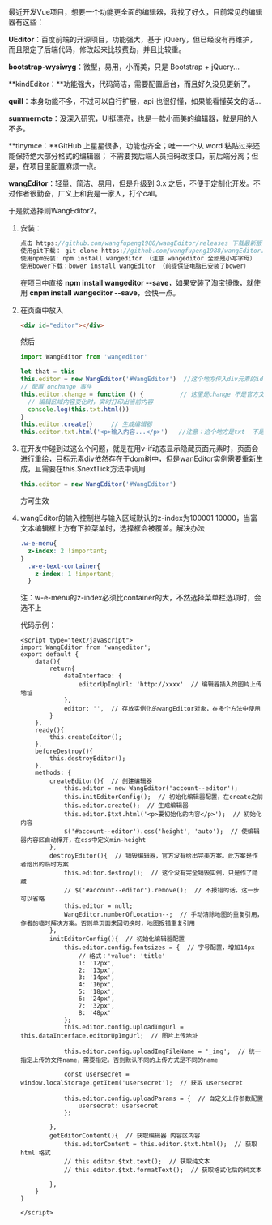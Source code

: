 最近开发Vue项目，想要一个功能更全面的编辑器，我找了好久，目前常见的编辑器有这些：

**UEditor**：百度前端的开源项目，功能强大，基于 jQuery，但已经没有再维护，而且限定了后端代码，修改起来比较费劲，并且比较重。

**bootstrap-wysiwyg**：微型，易用，小而美，只是 Bootstrap + jQuery...

**kindEditor：**功能强大，代码简洁，需要配置后台，而且好久没见更新了。

**quill**：本身功能不多，不过可以自行扩展，api 也很好懂，如果能看懂英文的话...

**summernote**：没深入研究，UI挺漂亮，也是一款小而美的编辑器，就是用的人不多。

 **tinymce：**GitHub 上星星很多，功能也齐全；唯一一个从 word 粘贴过来还能保持绝大部分格式的编辑器； 不需要找后端人员扫码改接口，前后端分离；但是，在项目里配置麻烦一点。

**wangEditor**：轻量、简洁、易用，但是升级到 3.x 之后，不便于定制化开发。不过作者很勤奋，广义上和我是一家人，打个call。

于是就选择则WangEditor2。

1. 安装：

   ```js
   点击 https://github.com/wangfupeng1988/wangEditor/releases 下载最新版
   使用git下载： git clone https://github.com/wangfupeng1988/wangEditor.git
   使用npm安装: npm install wangeditor （注意 wangeditor 全部是小写字母）
   使用bower下载：bower install wangEditor （前提保证电脑已安装了bower）
   ```

   在项目中直接 **npm install wangeditor --save**，如果安装了淘宝镜像，就使用 **cnpm install wangeditor --save**，会快一点。

2. 在页面中放入

   ```html
   <div id="editor"></div>
   ```

   然后

   ```js
   import WangEditor from 'wangeditor'
   ```

   ```js
   let that = this
   this.editor = new WangEditor('#WangEditor')  //这个地方传入div元素的id 需要加#号
   // 配置 onchange 事件
   this.editor.change = function () {          // 这里是change 不是官方文档中的 onchange
     // 编辑区域内容变化时，实时打印出当前内容
     console.log(this.txt.html())
   }
   this.editor.create()     // 生成编辑器
   this.editor.txt.html('<p>输入内容...</p>')   //注意：这个地方是txt  不是官方文档中的$txt
   ```

3. 在开发中碰到过这么个问题，就是在用v-if动态显示隐藏页面元素时，页面会进行重绘，目标元素div依然存在于dom树中，但是wanEditor实例需要重新生成，且需要在this.$nextTick方法中调用

   ```js
   this.editor = new WangEditor('#WangEditor')
   ```

   方可生效

4. wangEditor的输入控制栏与输入区域默认的z-index为100001 10000，当富文本编辑框上方有下拉菜单时，选择框会被覆盖。解决办法

   ```css
   .w-e-menu{
     z-index: 2 !important;
   }
     .w-e-text-container{
       z-index: 1 !important;
     }
   ```

   注：w-e-menu的z-index必须比container的大，不然选择菜单栏选项时，会选不上

   代码示例：

   ```vue
   <script type="text/javascript">
   import WangEditor from 'wangeditor';
   export default {
       data(){
           return{
               dataInterface: {
                   editorUpImgUrl: 'http://xxxx'  // 编辑器插入的图片上传地址
               },
               editor: '',  // 存放实例化的wangEditor对象，在多个方法中使用
           }
       },
       ready(){
           this.createEditor();
       },
       beforeDestroy(){
           this.destroyEditor();
       },
       methods: {
           createEditor(){  // 创建编辑器
               this.editor = new WangEditor('account--editor');
               this.initEditorConfig();  // 初始化编辑器配置，在create之前
               this.editor.create();  // 生成编辑器
               this.editor.$txt.html('<p>要初始化的内容</p>');  // 初始化内容
               $('#account--editor').css('height', 'auto');  // 使编辑器内容区自动撑开，在css中定义min-height
           },
           destroyEditor(){  // 销毁编辑器，官方没有给出完美方案。此方案是作者给出的临时方案
               this.editor.destroy();  // 这个没有完全销毁实例，只是作了隐藏
               // $('#account--editor').remove();  // 不报错的话，这一步可以省略
               this.editor = null;
               WangEditor.numberOfLocation--;  // 手动清除地图的重复引用，作者的临时解决方案。否则单页面来回切换时，地图报错重复引用
           },
           initEditorConfig(){  // 初始化编辑器配置
               this.editor.config.fontsizes = {  // 字号配置，增加14px
                   // 格式：'value': 'title'
                   1: '12px',
                   2: '13px',
                   3: '14px',
                   4: '16px',
                   5: '18px',
                   6: '24px',
                   7: '32px',
                   8: '48px'
               };
               this.editor.config.uploadImgUrl = this.dataInterface.editorUpImgUrl;  // 图片上传地址
   
               this.editor.config.uploadImgFileName = '_img';  // 统一指定上传的文件name，需要指定。否则默认不同的上传方式是不同的name
   
               const usersecret = window.localStorage.getItem('usersecret');  // 获取 usersecret
   
               this.editor.config.uploadParams = {  // 自定义上传参数配置
                   usersecret: usersecret
               };
   
           },
           getEditorContent(){  // 获取编辑器 内容区内容
               this.editorContent = this.editor.$txt.html();  // 获取 html 格式
               // this.editor.$txt.text();  // 获取纯文本
               // this.editor.$txt.formatText();  // 获取格式化后的纯文本
   
           },
       }
   }
   
   </script>
   ```
